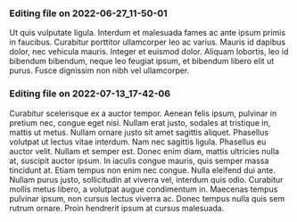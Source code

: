 

### Editing file on 2022-06-27_11-50-01

Ut quis vulputate ligula. Interdum et malesuada fames ac ante ipsum primis in faucibus. Curabitur porttitor ullamcorper leo ac varius. Mauris id dapibus dolor, nec vehicula mauris. Integer et euismod dolor. Aliquam lobortis, leo id bibendum bibendum, neque leo feugiat ipsum, et bibendum libero elit ut purus. Fusce dignissim non nibh vel ullamcorper.




### Editing file on 2022-07-13_17-42-06

Curabitur scelerisque ex a auctor tempor. Aenean felis ipsum, pulvinar in pretium nec, congue eget nisi. Nullam erat justo, sodales at tristique in, mattis ut metus. Nullam ornare justo sit amet sagittis aliquet. Phasellus volutpat ut lectus vitae interdum. Nam nec sagittis ligula. Phasellus eu auctor velit.
Nullam et semper est. Donec enim diam, mattis ultricies nulla at, suscipit auctor ipsum. In iaculis congue mauris, quis semper massa tincidunt at. Etiam tempus non enim nec congue. Nulla eleifend dui ante. Nullam purus justo, sollicitudin at viverra vel, interdum quis odio. Curabitur mollis metus libero, a volutpat augue condimentum in. Maecenas tempus pulvinar ipsum, non cursus lectus viverra ac. Donec tempus nulla quis sem rutrum ornare. Proin hendrerit ipsum at cursus malesuada.



